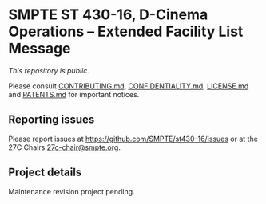 # SMPTE ST 430-16, D-Cinema Operations – Extended Facility List Message

_This repository is public._ 

Please consult [CONTRIBUTING.md](./CONTRIBUTING.md), [CONFIDENTIALITY.md](./CONFIDENTIALITY.md), [LICENSE.md](./LICENSE.md) and [PATENTS.md](./PATENTS.md) for important notices.

## Reporting issues

Please report issues at <https://github.com/SMPTE/st430-16/issues> or at the 27C Chairs <27c-chair@smpte.org>.

## Project details

Maintenance revision project pending.

